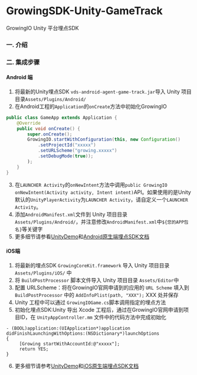 
# GrowingSDK-Unity-GameTrack
GrowingIO Unity 平台埋点SDK

### 一. 介绍

### 二. 集成步骤
#### Android 端
1. 将最新的Unity埋点SDK `vds-android-agent-game-track.jar`导入 Unity 项目目录`Assets/Plugins/Android/`
2. 在Android工程的`Application`的`onCreate`方法中初始化GrowingIO
```java
public class GameApp extends Application {
    @Override
    public void onCreate() {
        super.onCreate();
        GrowingIO.startWithConfiguration(this, new Configuration()     
            .setProjectId("xxxxx")
            .setURLScheme("growing.xxxxx")
            .setDebugMode(true));
        );
    }
}
```
3. 在`LAUNCHER Activity`的`onNewIntent`方法中调用`public GrowingIO onNewIntent(Activity activity, Intent intent)`API。如果使用的是Unity默认的`UnityPlayerActivity`为`LAUNCHER Activity`，请自定义一个`LAUNCHER Activity`。
4. 添加`AndroidManifest.xml`文件到 Unity 项目目录`Assets/Plugins/Android/`，并注意修改`AndroidManifest.xml`中`${您的APP包名}`等关键字
5. 更多细节请参看[UnityDemo](https://github.com/growingio/GrowingSDK-Unity-GameTrack/tree/master/UnityDemo)和[Android原生端埋点SDK文档](https://docs.growingio.com/docs/sdk-integration/android-sdk/android-mai-dian-sdk)

#### iOS端

1. 将最新的埋点SDK `GrowingCoreKit.framework` 导入 Unity 项目目录 `Assets/Plugins/iOS/` 中
2. 将 `BuildPostProcessor` 脚本文件导入 Unity 项目目录 `Assets/Editor`中  
3. 配置 URLScheme：将在GrowingIO官网申请到的应用的 `URL Scheme` 填入到 `BuildPostProcessor` 中的 `AddInfoPlist(path, "XXX");` XXX 处并保存
4. Unity 工程中可以通过 `GrowingIOGame.cs`脚本调用指定的埋点方法
5. 初始化埋点SDK:Unity 导出 Xcode 工程后，通过在GrowingIO官网申请到项目ID，在 `UnityAppController.mm` 文件中的代码方法中完成初始化

```objc
- (BOOL)application:(UIApplication*)application didFinishLaunchingWithOptions:(NSDictionary*)launchOptions
{
     [Growing startWithAccountId:@"xxxxx"];
     return YES;
}

```
6. 更多细节请参考[UnityDemo](https://github.com/growingio/GrowingSDK-Unity-GameTrack/tree/master/UnityDemo)和[iOS原生端埋点SDK文档](https://docs.growingio.com/docs/sdk-integration/ios-sdk-1/mai-dian-sdk-ji-cheng)
